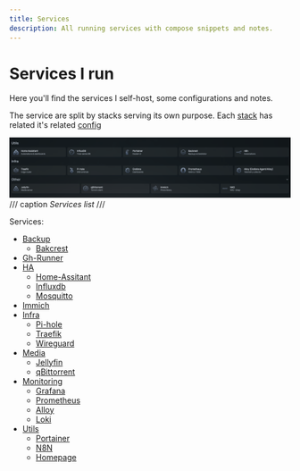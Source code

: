 ```yaml
---
title: Services
description: All running services with compose snippets and notes.
---
```

# Services I run

Here you'll find the services I self-host, some configurations and notes.

The service are split by stacks serving its own purpose. Each [stack](https://github.com/VladStPetre/homelab/tree/main/stacks) has related it's related [config](https://github.com/VladStPetre/homelab/tree/main/configs)

![Services list](../assets/images/homepage-services-list.png)
/// caption
_Services list_
///


Services:
- [Backup](backup.md)
  - [Bakcrest](backup.md)
- [Gh-Runner](gh-runner.md)
- [HA](home-assistant.md)
    - [Home-Assitant](home-assistant.md#homeassistant)
    - [Influxdb](home-assistant.md#influxdb)
    - [Mosquitto](home-assistant.md#mosquitto)
- [Immich](immich.md)
- [Infra](infra.md)
    - [Pi-hole](infra.md#pi-hole)
    - [Traefik](infra.md#traefik)
    - [Wireguard](infra.md#wireguard)
- [Media](media.md)
    - [Jellyfin](media.md#jellyfin)
    - [qBittorrent](media.md#qbittorrent)
- [Monitoring](monitoring.md)
    - [Grafana](monitoring.md#grafana)
    - [Prometheus](monitoring.md#prometheus)
    - [Alloy](monitoring.md#alloy)
    - [Loki](monitoring.md#loki)
- [Utils](utils.md)
    - [Portainer](utils.md#portainer)
    - [N8N](utils.md#n8n)
    - [Homepage](utils.md#homepage)

